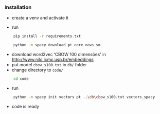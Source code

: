 ### Installation

* create a venv and activate it

* run
```bash
    pip install -r requirements.txt
```
```bash
    python -m spacy download pt_core_news_sm
```
* download word2vec 'CBOW 100 dimensões' in http://www.nilc.icmc.usp.br/embeddings
* put model ```cbow_s100.txt``` in ```db/``` folder
* change directory to ```code/```
```bash
    cd code
```
* run
```bash
    python -m spacy init vectors pt ..\db\cbow_s100.txt vectors_spacy
```
* code is ready
